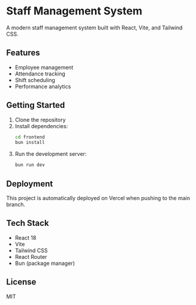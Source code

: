 # Staff Management System

A modern staff management system built with React, Vite, and Tailwind CSS.

## Features

- Employee management
- Attendance tracking
- Shift scheduling
- Performance analytics

## Getting Started

1. Clone the repository
2. Install dependencies:
   ```bash
   cd frontend
   bun install
   ```
3. Run the development server:
   ```bash
   bun run dev
   ```

## Deployment

This project is automatically deployed on Vercel when pushing to the main branch.

## Tech Stack

- React 18
- Vite
- Tailwind CSS
- React Router
- Bun (package manager)

## License

MIT
